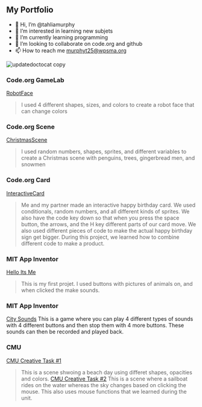 ## My Portfolio
- 👋 Hi, I’m @tahliamurphy
- 👀 I’m interested in learning new subjets
- :tada: I’m currently learning programming 
- 💞️ I’m looking to collaborate on code.org and github
- 📫 How to reach me murphyt25@wpsma.org


![updatedoctocat copy](https://github.com/tahliamurphy/tahliamurphy/assets/146843527/d32ef41a-5143-464c-b458-e2e4a70965c3)
### Code.org GameLab
[RobotFace]( https://tahliamurphy.github.io/Robot/)
>I used 4 different shapes, sizes, and colors to create a robot face that can change colors 
### Code.org Scene
[ChristmasScene](https://studio.code.org/projects/gamelab/SrEECsy168MHkuKZjo2IrUDnHRigl40-JI9niJ2Os5g)
 >I used random numbers, shapes, sprites, and different variables to create a Christmas scene with penguins, trees, gingerbread men, and snowmen
### Code.org Card
[InteractiveCard](https://studio.code.org/projects/gamelab/Vo0KUX6q_fi51u6RBtnpXRGNUtospT9MC54LAFhna8U)
>Me and my partner made an interactive happy birthday card. We used conditionals, random numbers, and all different kinds of sprites. We also have the code key down so that when you press the space button, the arrows, and the H key different parts of our card move. We also used different pieces of code to make the actual happy birthday sign get bigger. During this project, we learned how to combine different code to make a product.
### MIT App Inventor
[Hello Its Me](https://gallery.appinventor.mit.edu/?galleryid=16efdc58-2847-4eaf-9a8a-a73b35134189)
>This is my first projet. I used buttons with pictures of animals on, and when clicked the make sounds.
### MIT App Inventor
[City Sounds](https://gallery.appinventor.mit.edu/?galleryid=16efdc58-2847-4eaf-9a8a-a73b35134189)
This is a game where you can play 4 different types of sounds with 4 different buttons and then stop them with 4 more buttons. These sounds can then be recorded and played back.

### CMU
[CMU Creative Task #1](https://academy.cs.cmu.edu/sharing/orangeSquirrel2478)
>This is a scene shwoing a beach day using differet shapes, opacities and colors.
[CMU Creative Task #2](https://academy.cs.cmu.edu/sharing/antiqueWhiteEagle3373)
>This is a scene where a sailboat rides on the water whereas the sky changes based on clicking the mouse. This also uses mouse functions that we learned during the unit.
